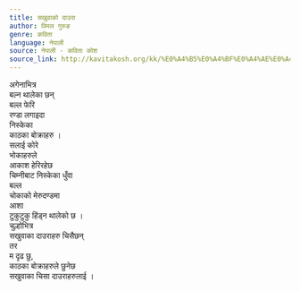 ```yaml
---
title: सखुवाको दाउरा
author: विमल गुरुङ
genre: कविता
language: नेपाली
source: नेपाली - कविता कोश
source_link: http://kavitakosh.org/kk/%E0%A4%B5%E0%A4%BF%E0%A4%AE%E0%A4%B2_%E0%A4%97%E0%A5%81%E0%A4%B0%E0%A5%81%E0%A4%99
---
```


अगेनाभित्र  
बल्न थालेका छन्  
बल्ल फेरि  
रण्डा लगाइदा  
निस्केका  
काठका बोक्राहरु ।  
सलाई कोरे  
भोकाहरुले  
आकाश हेरिरहेछ  
चिम्नीबाट निस्केका धुँवा  
बल्ल  
चोकाको मेरुदण्डमा  
आशा  
टुकुटुकु हिंड्न थालेको छ ।  
चुल्होभित्र  
सखुवाका दाउराहरु चिसैछन्  
तर  
म दृढ छु,  
काठका बोक्राहरुले छुनेछ  
सखुवाका चिसा दाउराहरुलाई ।
